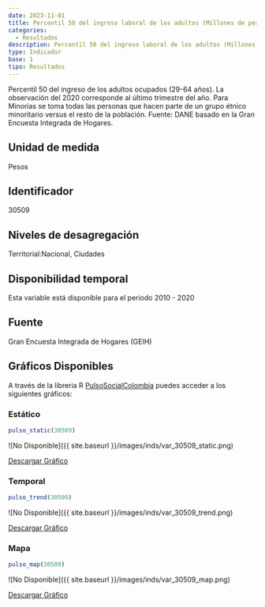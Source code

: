 ```yaml
---
date: 2023-11-01
title: Percentil 50 del ingreso laboral de los adultos (Millones de pesos) (ciudad)
categories:
  - Resultados
description: Percentil 50 del ingreso laboral de los adultos (Millones de pesos)
type: Indicador
base: 1
tipo: Resultados
--- 
```


Percentil 50 del ingreso de los adultos ocupados (29-64 años). La observación del 2020 corresponde al último trimestre del año. Para Minorias se toma todas las personas que hacen parte de un grupo étnico minoritario versus el resto de la población.
Fuente: DANE basado en la Gran Encuesta Integrada de Hogares.

## Unidad de medida
Pesos

## Identificador
30509

## Niveles de desagregación
Territorial:Nacional, Ciudades

## Disponibilidad temporal
Esta variable está disponible para el periodo 2010 - 2020

## Fuente
Gran Encuesta Integrada de Hogares (GEIH)

## Gráficos Disponibles

A través de la libreria R [PulsoSocialColombia](https://github.com/pulsosocialcolombia/PulsoSocialColombia) puedes acceder a los siguientes gráficos:

### Estático

``` R
pulso_static(30509)
```

![No Disponible]({{ site.baseurl }}/images/inds/var_30509_static.png)

<a href='{{ site.baseurl }}/images/inds/var_30509_static.png'>Descargar Gráfico</a>

### Temporal

``` R
pulso_trend(30509)
```

![No Disponible]({{ site.baseurl }}/images/inds/var_30509_trend.png)

<a href='{{ site.baseurl }}/images/inds/var_30509_trend.png'>Descargar Gráfico</a>

### Mapa

``` R
pulso_map(30509)
```

![No Disponible]({{ site.baseurl }}/images/inds/var_30509_map.png)

<a href='{{ site.baseurl }}/images/inds/var_30509_map.png'>Descargar Gráfico</a>
